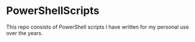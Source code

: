 # PowerShellScripts

This repo consists of PowerShell scripts I have written for my personal use over the years.
